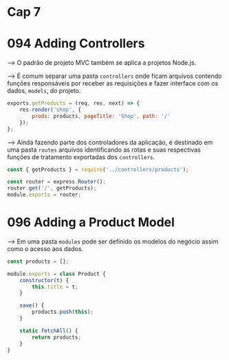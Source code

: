 # Cap 7

# 094 Adding Controllers
--> O padrão de projeto MVC também se aplica a projetos Node.js. 

--> É comum separar uma pasta `controllers` onde ficam arquivos contendo funções responsáveis por 
receber as requisições e fazer interface com os dados, `models`, do projeto.
```javascript
exports.getProducts = (req, res, next) => {
    res.render('shop', {
        prods: products, pageTitle: 'Shop', path: '/'
    });
};
```
--> Ainda fazendo parte dos controladores da aplicação, é destinado em uma pasta `routes` arquivos 
identificando as rotas e suas respectivas funções de tratamento exportadas dos `controllers`.
```javascript
const { getProducts } = require('../controllers/products');

const router = express.Router();
router.get('/', getProducts);
module.exports = router;
```

# 096 Adding a Product Model
--> Em uma pasta `modules` pode ser definido os modelos do negócio assim como o acesso aos dados.
```javascript
const products = [];

module.exports = class Product {
    constructor(t) {
        this.title = t;
    }

    save() {
        products.push(this);
    }

    static fetchAll() {
        return products;
    }
}
```
